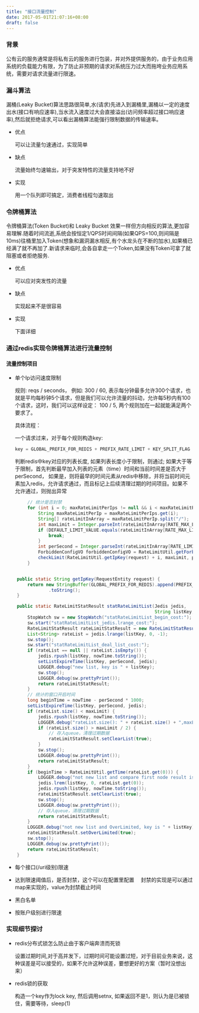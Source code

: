 ```yaml
---
title: "接口流量控制"
date: 2017-05-01T21:07:16+08:00
draft: false
---
```

### 背景
公有云的服务通常是将私有云的服务进行包装，并对外提供服务的，由于业务应用系统的负载能力有限，为了防止非预期的请求对系统压力过大而拖垮业务应用系统，需要对请求流量进行限速。

### 漏斗算法
漏桶(Leaky Bucket)算法思路很简单,水(请求)先进入到漏桶里,漏桶以一定的速度出水(接口有响应速率),当水流入速度过大会直接溢出(访问频率超过接口响应速率),然后就拒绝请求,可以看出漏桶算法能强行限制数据的传输速率。

- 优点

  可以让流量匀速通过，实现简单

- 缺点

  流量始终匀速输出，对于突发特性的流量支持地不好

- 实现

  用一个队列即可搞定，消费者线程匀速取出

### 令牌桶算法

令牌桶算法(Token Bucket)和 Leaky Bucket 效果一样但方向相反的算法,更加容易理解.随着时间流逝,系统会按恒定1/QPS时间间隔(如果QPS=100,则间隔是10ms)往桶里加入Token(想象和漏洞漏水相反,有个水龙头在不断的加水),如果桶已经满了就不再加了.新请求来临时,会各自拿走一个Token,如果没有Token可拿了就阻塞或者拒绝服务.

- 优点

  可以应对突发性的流量

- 缺点

  实现起来不是很容易

- 实现

  下面详细

### 通过redis实现令牌桶算法进行流量控制

#### 流量控制项目

- 单个Ip访问速度限制

  规则: reqs / seconds， 例如: 300 / 60, 表示每分钟最多允许300个请求，也就是平均每秒钟5个请求，但是我们可以允许流量的抖动，允许每5秒内有100个请求，这时，我们可以这样设定： 100 / 5, 两个规则加在一起就能满足两个要求了。

  具体流程：

  一个请求过来，对于每个规则构造key:
  ```java
  key = GLOBAL_PREFIX_FOR_REDIS + PREFIX_RATE_LIMIT + KEY_SPLIT_FLAG + request.getClientIp() + i;
  ```

     判断redis中key对应的列表长度, 如果列表长度小于限制，则通过; 如果大于等于限制，首先判断最早加入列表的元素（time）时间和当前时间差是否大于perSecond， 如果是，则将最早的时间元素从redis中移除，并将当前时间元素加入redis，允许请求通过，而且标记上后续清理过期的时间项目。如果不允许通过，则抛出异常

```java
        // 统计是否封禁
        for (int i = 0; maxRateLimitPerIps != null && i < maxRateLimitPerIps.size(); i++) {
            String maxRateLimitPerIp = maxRateLimitPerIps.get(i);
            String[] rateLimitInArray = maxRateLimitPerIp.split("/");
            int maxLimit = Integer.parseInt(rateLimitInArray[RATE_MAX_LIMITED_INDEX]);
            if (DEFAULT_LIMIT_VALUE.equals(rateLimitInArray[RATE_MAX_LIMITED_INDEX])) {
                break;
            }
            int perSecond = Integer.parseInt(rateLimitInArray[RATE_LIMITED_STAT_SECOND_INDEX]);
            ForbiddenConfigVO forbiddenConfigVO = RateLimitUtil.getForbiddenConfig(rateLimitInArray, nowTime);
            checkLimit(RateLimitUtil.getIpKey(request) + i, maxLimit, perSecond, nowTime, forbiddenConfigVO);
        }


    public static String getIpKey(RequestEntity request) {
        return new StringBuffer(GLOBAL_PREFIX_FOR_REDIS).append(PREFIX_RATE_LIMIT).append(KEY_SPLIT_FLAG).append(request.getClientIp()).append(KEY_SPLIT_FLAG)
                .toString();
    }

```

```java
    public static RateLimitStatResult statRateLimitList(Jedis jedis,
                                                        String listKey, Long nowTime, int perSecond, int maxLimit) {
        StopWatch sw = new StopWatch("statRateLimitList_begin_cost:"); // 增加时间监控日志
        sw.start("statRateLimitList_jedis.lrange_cost:");
        RateLimitStatResult rateLimitStatResult = new RateLimitStatResult();
        List<String> rateList = jedis.lrange(listKey, 0, -1);
        sw.stop();
        sw.start("statRateLimitList_deal_list_cost:");
        if (rateList == null || rateList.isEmpty()) {
            jedis.rpush(listKey, nowTime.toString());
            setListExpireTime(listKey, perSecond, jedis);
            LOGGER.debug("new list, key is " + listKey);
            sw.stop();
            LOGGER.debug(sw.prettyPrint());
            return rateLimitStatResult;
        }
        // 统计的窗口开启时间
        long beginTime = nowTime - perSecond * 1000;
        setListExpireTime(listKey, perSecond, jedis);
        if (rateList.size() < maxLimit) {
            jedis.rpush(listKey, nowTime.toString());
            LOGGER.debug("rateList.size(): " + rateList.size() + ",maxLimit" + maxLimit + ",now is:" + nowTime);
            if (rateList.size() > maxLimit / 2) {
                // 存入queue，清理过期数据
                rateLimitStatResult.setClearList(true);
            }
            sw.stop();
            LOGGER.debug(sw.prettyPrint());
            return rateLimitStatResult;
        }
        if (beginTime > RateLimitUtil.getTime(rateList.get(0))) {
            LOGGER.debug("not new list and compare first node result is delete, key is " + listKey);
            jedis.lrem(listKey, 0, rateList.get(0));
            jedis.rpush(listKey, nowTime.toString());
            rateLimitStatResult.setClearList(true);
            sw.stop();
            LOGGER.debug(sw.prettyPrint());
            // 存入queue，清理过期数据
            return rateLimitStatResult;
        }
        LOGGER.debug("not new list and OverLimited, key is " + listKey);
        rateLimitStatResult.setOverLimited(true);
        sw.stop();
        LOGGER.debug(sw.prettyPrint());
        return rateLimitStatResult;
    }
```

- 每个接口(/uri级别)限速

- 达到限速阈值后，是否封禁，这个可以在配置里配置
　封禁的实现是可以通过map来实现的，value为封禁截止时间

- 黑白名单

- 按账户级别进行限速

### 实现细节探讨
- redis分布式锁怎么防止由于客户端奔溃而死锁

  设置过期时间,对于高并发下，过期时间可能设置过短，对于目前业务来说，这种误差是可以接受的，如果不允许这种误差，要想更好的方案（暂时没想出来）

- redis锁的获取

  构造一个key作为lock key, 然后调用setnx, 如果返回不是1，则认为是已被锁住，需要等待，sleep(1)


